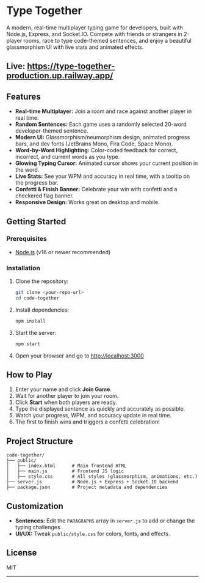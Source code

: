 # Type Together

A modern, real-time multiplayer typing game for developers, built with Node.js, Express, and Socket.IO. Compete with friends or strangers in 2-player rooms, race to type code-themed sentences, and enjoy a beautiful glassmorphism UI with live stats and animated effects.

## Live: https://type-together-production.up.railway.app/

## Features

- **Real-time Multiplayer:** Join a room and race against another player in real time.
- **Random Sentences:** Each game uses a randomly selected 20-word developer-themed sentence.
- **Modern UI:** Glassmorphism/neumorphism design, animated progress bars, and dev fonts (JetBrains Mono, Fira Code, Space Mono).
- **Word-by-Word Highlighting:** Color-coded feedback for correct, incorrect, and current words as you type.
- **Glowing Typing Cursor:** Animated cursor shows your current position in the word.
- **Live Stats:** See your WPM and accuracy in real time, with a tooltip on the progress bar.
- **Confetti & Finish Banner:** Celebrate your win with confetti and a checkered flag banner.
- **Responsive Design:** Works great on desktop and mobile.

## Getting Started

### Prerequisites

- [Node.js](https://nodejs.org/) (v16 or newer recommended)

### Installation

1. Clone the repository:
   ```sh
   git clone <your-repo-url>
   cd code-together
   ```
2. Install dependencies:
   ```sh
   npm install
   ```
3. Start the server:
   ```sh
   npm start
   ```
4. Open your browser and go to [http://localhost:3000](http://localhost:3000)

## How to Play

1. Enter your name and click **Join Game**.
2. Wait for another player to join your room.
3. Click **Start** when both players are ready.
4. Type the displayed sentence as quickly and accurately as possible.
5. Watch your progress, WPM, and accuracy update in real time.
6. The first to finish wins and triggers a confetti celebration!

## Project Structure

```
code-together/
├── public/
│   ├── index.html      # Main frontend HTML
│   ├── main.js         # Frontend JS logic
│   ├── style.css       # All styles (glassmorphism, animations, etc.)
├── server.js           # Node.js + Express + Socket.IO backend
├── package.json        # Project metadata and dependencies
```

## Customization

- **Sentences:** Edit the `PARAGRAPHS` array in `server.js` to add or change the typing challenges.
- **UI/UX:** Tweak `public/style.css` for colors, fonts, and effects.

## License

MIT

---
